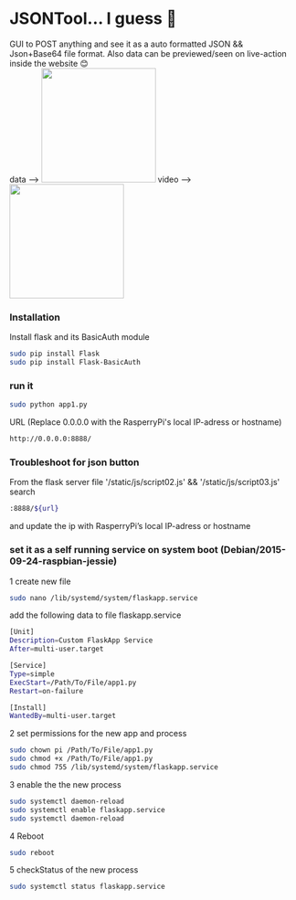 # JSONTool... I guess 🤔

GUI to POST anything and see it as a auto formatted JSON && Json+Base64 file format. Also data can be previewed/seen on live-action inside the website 😊
<br>
data -->
<img src="https://drive.google.com/uc?id=1SQ9Lhi74T0qONWIKMvpx3MzFcCZnwNzC" width="auto" height="200"/>
video -->
<img src="https://drive.google.com/uc?id=1tFPw5kPryupFu2Lp5l8RdQNhjzS77-ki" width="auto" height="200"/>

### Installation

Install flask and its BasicAuth module

```sh
sudo pip install Flask
sudo pip install Flask-BasicAuth
```
### run it


```sh
sudo python app1.py
```
URL (Replace 0.0.0.0 with the RasperryPi's local IP-adress or hostname)
```sh
http://0.0.0.0:8888/
```

### Troubleshoot for json button
From the flask server file '/static/js/script02.js' && '/static/js/script03.js' search
```sh
:8888/${url}
```
and update the ip with RasperryPi’s local IP-adress or hostname

###  set it as a self running service on system boot (Debian/2015-09-24-raspbian-jessie)
1 create new file
```sh
sudo nano /lib/systemd/system/flaskapp.service
```
add the following data to file flaskapp.service
```sh
[Unit]
Description=Custom FlaskApp Service
After=multi-user.target

[Service]
Type=simple
ExecStart=/Path/To/File/app1.py
Restart=on-failure

[Install]
WantedBy=multi-user.target
```


2 set permissions for the new app and process
```sh
sudo chown pi /Path/To/File/app1.py
sudo chmod +x /Path/To/File/app1.py
sudo chmod 755 /lib/systemd/system/flaskapp.service
```

3 enable the the new process
```sh
sudo systemctl daemon-reload
sudo systemctl enable flaskapp.service
sudo systemctl daemon-reload
```



4 Reboot
```sh
sudo reboot
```

5 checkStatus of the new process
```sh
sudo systemctl status flaskapp.service
```
